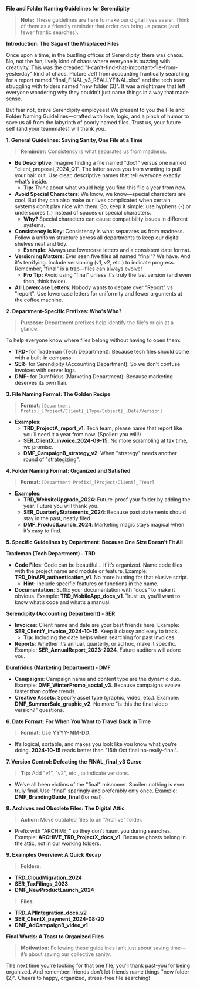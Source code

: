 **File and Folder Naming Guidelines for Serendipity**

> **Note:** These guidelines are here to make our digital lives easier. Think of them as a friendly reminder that order can bring us peace (and fewer frantic searches).

**Introduction: The Saga of the Misplaced Files**

Once upon a time, in the bustling offices of Serendipity, there was chaos. No, not the fun, lively kind of chaos where everyone is buzzing with creativity. This was the dreaded "I-can't-find-that-important-file-from-yesterday" kind of chaos. Picture Jeff from accounting frantically searching for a report named "final_FINAL_v3_REALLYFINAL.xlsx" and the tech team struggling with folders named "new folder (3)". It was a nightmare that left everyone wondering why they couldn't just name things in a way that made sense.

But fear not, brave Serendipity employees! We present to you the File and Folder Naming Guidelines—crafted with love, logic, and a pinch of humor to save us all from the labyrinth of poorly named files. Trust us, your future self (and your teammates) will thank you.

**1. General Guidelines: Saving Sanity, One File at a Time**

> **Reminder:** Consistency is what separates us from madness.

- **Be Descriptive**: Imagine finding a file named "doc1" versus one named "client_proposal_2024_Q1". The latter saves you from wanting to pull your hair out. Use clear, descriptive names that tell everyone exactly what’s inside.
  - **Tip:** Think about what would help you find this file a year from now.
- **Avoid Special Characters**: We know, we know—special characters are cool. But they can also make our lives complicated when certain systems don't play nice with them. So, keep it simple: use hyphens (-) or underscores (_) instead of spaces or special characters.
  - **Why?** Special characters can cause compatibility issues in different systems.
- **Consistency is Key**: Consistency is what separates us from madness. Follow a uniform structure across all departments to keep our digital shelves neat and tidy.
  - **Example:** Always use lowercase letters and a consistent date format.
- **Versioning Matters**: Ever seen five files all named "final"? We have. And it's terrifying. Include versioning (v1, v2, etc.) to indicate progress. Remember, "final" is a trap—files can always evolve!
  - **Pro Tip:** Avoid using "final" unless it's truly the last version (and even then, think twice).
- **All Lowercase Letters**: Nobody wants to debate over "Report" vs "report". Use lowercase letters for uniformity and fewer arguments at the coffee machine.

**2. Department-Specific Prefixes: Who's Who?**

> **Purpose:** Department prefixes help identify the file's origin at a glance.

To help everyone know where files belong without having to open them:
- **TRD-** for Trademan (Tech Department): Because tech files should come with a built-in compass.
- **SER-** for Serendipity (Accounting Department): So we don't confuse invoices with server logs.
- **DMF-** for Dumfridus (Marketing Department): Because marketing deserves its own flair.

**3. File Naming Format: The Golden Recipe**

> **Format:** `[Department Prefix]_[Project/Client]_[Type/Subject]_[Date/Version]`

- **Examples:**
  - **TRD_ProjectA_report_v1**: Tech team, please name that report like you’ll need it a year from now. (Spoiler: you will!)
  - **SER_ClientX_invoice_2024-09-15**: No more scrambling at tax time, we promise.
  - **DMF_CampaignB_strategy_v2**: When "strategy" needs another round of "strategizing".

**4. Folder Naming Format: Organized and Satisfied**

> **Format:** `[Department Prefix]_[Project/Client]_[Year]`

- **Examples:**
  - **TRD_WebsiteUpgrade_2024**: Future-proof your folder by adding the year. Future you will thank you.
  - **SER_QuarterlyStatements_2024**: Because past statements should stay in the past, neatly filed.
  - **DMF_ProductLaunch_2024**: Marketing magic stays magical when it’s easy to find.

**5. Specific Guidelines by Department: Because One Size Doesn't Fit All**

**Trademan (Tech Department) - TRD**
- **Code Files**: Code can be beautiful… if it’s organized. Name code files with the project name and module or feature. Example: **TRD_DinAPI_authentication_v1**. No more hunting for that elusive script.
  - **Hint:** Include specific features or functions in the name.
- **Documentation**: Suffix your documentation with "docs" to make it obvious. Example: **TRD_MobileApp_docs_v1**. Trust us, you’ll want to know what’s code and what’s a manual.

**Serendipity (Accounting Department) - SER**
- **Invoices**: Client name and date are your best friends here. Example: **SER_ClientY_invoice_2024-10-15**. Keep it classy and easy to track.
  - **Tip:** Including the date helps when searching for past invoices.
- **Reports**: Whether it’s annual, quarterly, or ad hoc, make it specific. Example: **SER_AnnualReport_2023-2024**. Future auditors will adore you.

**Dumfridus (Marketing Department) - DMF**
- **Campaigns**: Campaign name and content type are the dynamic duo. Example: **DMF_WinterPromo_social_v3**. Because campaigns evolve faster than coffee trends.
- **Creative Assets**: Specify asset type (graphic, video, etc.). Example: **DMF_SummerSale_graphic_v2**. No more "is this the final video version?" questions.

**6. Date Format: For When You Want to Travel Back in Time**

> **Format:** Use **YYYY-MM-DD**.

- It’s logical, sortable, and makes you look like you know what you’re doing. **2024-10-15** reads better than "15th Oct final no-really-final".

**7. Version Control: Defeating the FINAL_final_v3 Curse**

> **Tip:** Add "v1", "v2", etc., to indicate versions.

- We’ve all been victims of the "final" misnomer. Spoiler: nothing is ever truly final. Use "final" sparingly and preferably only once. Example: **DMF_BrandingGuide_final** (for real).

**8. Archives and Obsolete Files: The Digital Attic**

> **Action:** Move outdated files to an "Archive" folder.

- Prefix with "ARCHIVE_" so they don’t haunt you during searches. Example: **ARCHIVE_TRD_ProjectX_docs_v1**. Because ghosts belong in the attic, not in our working folders.

**9. Examples Overview: A Quick Recap**

> **Folders:**
- **TRD_CloudMigration_2024**
- **SER_TaxFilings_2023**
- **DMF_NewProductLaunch_2024**

> **Files:**
- **TRD_APIIntegration_docs_v2**
- **SER_ClientX_payment_2024-08-20**
- **DMF_AdCampaignB_video_v1**

**Final Words: A Toast to Organized Files**

> **Motivation:** Following these guidelines isn’t just about saving time—it’s about saving our collective sanity.

The next time you’re looking for that one file, you’ll thank past-you for being organized. And remember: friends don’t let friends name things "new folder (2)". Cheers to happy, organized, stress-free file searching!

